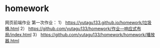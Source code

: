 # homework
网页前端作业
第一次作业：
1） https://yutagu133.github.io/homework/垃圾桶.html
2） https://github.com/yutagu133/homework/作业—响应式布局/index.html
3） https://github.com/yutagu133/homework/homework/播放器.html

